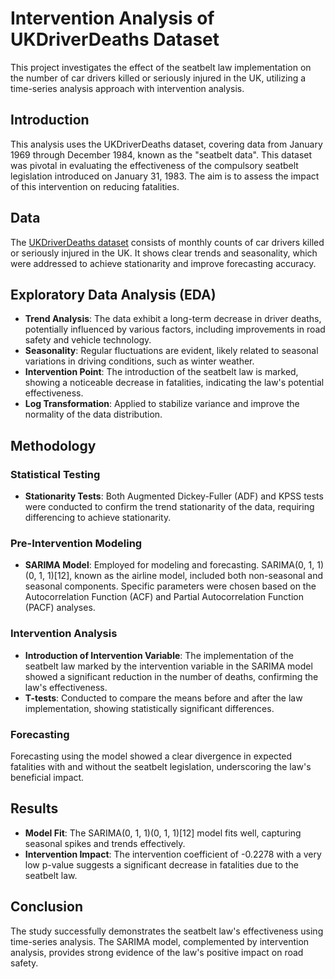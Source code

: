 # Intervention Analysis of UKDriverDeaths Dataset

This project investigates the effect of the seatbelt law implementation on the number of car drivers killed or seriously injured in the UK, utilizing a time-series analysis approach with intervention analysis.

## Introduction
This analysis uses the UKDriverDeaths dataset, covering data from January 1969 through December 1984, known as the "seatbelt data". This dataset was pivotal in evaluating the effectiveness of the compulsory seatbelt legislation introduced on January 31, 1983. The aim is to assess the impact of this intervention on reducing fatalities.

## Data
The [UKDriverDeaths dataset](https://www.rdocumentation.org/packages/datasets/versions/3.6.2/topics/UKDriverDeaths) consists of monthly counts of car drivers killed or seriously injured in the UK. It shows clear trends and seasonality, which were addressed to achieve stationarity and improve forecasting accuracy.

## Exploratory Data Analysis (EDA)
- **Trend Analysis**: The data exhibit a long-term decrease in driver deaths, potentially influenced by various factors, including improvements in road safety and vehicle technology.
- **Seasonality**: Regular fluctuations are evident, likely related to seasonal variations in driving conditions, such as winter weather.
- **Intervention Point**: The introduction of the seatbelt law is marked, showing a noticeable decrease in fatalities, indicating the law's potential effectiveness.
- **Log Transformation**: Applied to stabilize variance and improve the normality of the data distribution.

## Methodology
### Statistical Testing
- **Stationarity Tests**: Both Augmented Dickey-Fuller (ADF) and KPSS tests were conducted to confirm the trend stationarity of the data, requiring differencing to achieve stationarity.
### Pre-Intervention Modeling
- **SARIMA Model**: Employed for modeling and forecasting. SARIMA(0, 1, 1)(0, 1, 1)[12], known as the airline model, included both non-seasonal and seasonal components. Specific parameters were chosen based on the Autocorrelation Function (ACF) and Partial Autocorrelation Function (PACF) analyses.

### Intervention Analysis
- **Introduction of Intervention Variable**: The implementation of the seatbelt law marked by the intervention variable in the SARIMA model showed a significant reduction in the number of deaths, confirming the law's effectiveness.
- **T-tests**: Conducted to compare the means before and after the law implementation, showing statistically significant differences.

### Forecasting 
Forecasting using the model showed a clear divergence in expected fatalities with and without the seatbelt legislation, underscoring the law's beneficial impact.

## Results
- **Model Fit**: The SARIMA(0, 1, 1)(0, 1, 1)[12] model fits well, capturing seasonal spikes and trends effectively.
- **Intervention Impact**: The intervention coefficient of -0.2278 with a very low p-value suggests a significant decrease in fatalities due to the seatbelt law.

## Conclusion
The study successfully demonstrates the seatbelt law's effectiveness using time-series analysis. The SARIMA model, complemented by intervention analysis, provides strong evidence of the law's positive impact on road safety.


